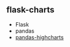 flask-charts
------------

- Flask
- pandas
- [pandas-highcharts](https://github.com/gtnx/pandas-highcharts)